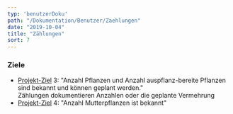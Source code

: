 ```yaml
---
typ: 'benutzerDoku'
path: "/Dokumentation/Benutzer/Zaehlungen"
date: "2019-10-04"
title: "Zählungen"
sort: 7
---
```


### Ziele
- [Projekt-Ziel](/Dokumentation/Benutzer/Ziele) 3: "Anzahl Pflanzen und Anzahl auspflanz-bereite Pflanzen sind bekannt und können geplant werden."<br/>
  Zählungen dokumentieren Anzahlen oder die geplante Vermehrung
- [Projekt-Ziel](/Dokumentation/Benutzer/Ziele) 4: "Anzahl Mutterpflanzen ist bekannt"
